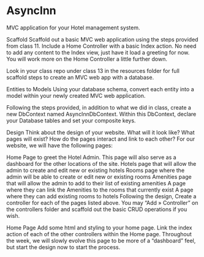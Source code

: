 # AsyncInn
MVC application for your Hotel management system.

Scaffold
Scaffold out a basic MVC web application using the steps provided from class 11. Include a Home Controller with a basic Index action. No need to add any content to the Index view, just have it load a greeting for now. You will work more on the Home Controller a little further down.

Look in your class repo under class 13 in the resources folder for full scaffold steps to create an MVC web app with a database.

Entities to Models
Using your database schema, convert each entity into a model within your newly created MVC web application.

Following the steps provided, in addition to what we did in class, create a new DbContext named AsyncInnDbContext. Within this DbContext, declare your Database tables and set your composite keys.

Design
Think about the design of your website. What will it look like? What pages will exist? How do the pages interact and link to each other? For our website, we will have the following pages:

Home Page to greet the Hotel Admin. This page will also serve as a dashboard for the other locations of the site.
Hotels page that will allow the admin to create and edit new or existing hotels
Rooms page where the admin will be able to create or edit new or existing rooms
Amenities page that will allow the admin to add to their list of existing amenities
A page where they can link the Amenities to the rooms that currently exist
A page where they can add existing rooms to hotels
Following the design, Create a controller for each of the pages listed above. You may “Add » Controller” on the controllers folder and scaffold out the basic CRUD operations if you wish.

Home Page
Add some html and styling to your home page. Link the index action of each of the other controllers within the Home page. Throughout the week, we will slowly evolve this page to be more of a “dashboard” feel, but start the design now to start the process.
